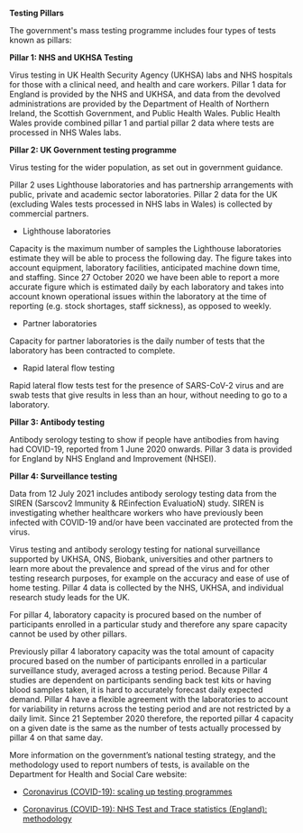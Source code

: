 ﻿**Testing Pillars**

The government's mass testing programme includes four types of tests known as pillars:

**Pillar 1: NHS and UKHSA Testing**


Virus testing in UK Health Security Agency (UKHSA) labs and NHS hospitals for those with a clinical need, and health and care workers. Pillar 1 data for England is provided by the NHS and UKHSA, and data from the devolved administrations are provided by the Department of Health of Northern Ireland, the Scottish Government, and Public Health Wales. Public Health Wales provide combined pillar 1 and partial pillar 2 data where tests are processed in NHS Wales labs.

**Pillar 2: UK Government testing programme** 


Virus testing for the wider population, as set out in government guidance.

Pillar 2 uses Lighthouse laboratories and has partnership arrangements with public, private and academic sector laboratories. Pillar 2 data for the UK (excluding Wales tests processed in NHS labs in Wales) is collected by commercial partners.
 
* Lighthouse laboratories 

Capacity is the maximum number of samples the Lighthouse laboratories estimate they will be able to process the following day. The figure takes into account equipment, laboratory facilities, anticipated machine down time, and staffing. Since 27 October 2020 we have been able to report a more accurate figure which is estimated daily by each laboratory and takes into account known operational issues within the laboratory at the time of reporting (e.g. stock shortages, staff sickness), as opposed to weekly.
 
* Partner laboratories 

Capacity for partner laboratories is the daily number of tests that the laboratory has been contracted to complete.

* Rapid lateral flow testing

Rapid lateral flow tests test for the presence of SARS-CoV-2 virus and are swab tests that give results in less than an hour, without needing to go to a laboratory. 

**Pillar 3: Antibody testing** 


Antibody serology testing to show if people have antibodies from having had COVID-19, reported from 1 June 2020 onwards. Pillar 3 data is provided for England by NHS England and Improvement (NHSEI).


**Pillar 4: Surveillance testing** 

Data from 12 July 2021 includes antibody serology testing data from the SIREN (Sarscov2 Immunity & REinfection EvaluatioN) study. SIREN is investigating whether healthcare workers who have previously been infected with COVID-19 and/or have been vaccinated are protected from the virus. 

Virus testing and antibody serology testing for national surveillance supported by UKHSA, ONS, Biobank, universities and other partners to learn more about the prevalence and spread of the virus and for other testing research purposes, for example on the accuracy and ease of use of home testing. Pillar 4 data is collected by the NHS, UKHSA, and individual research study leads for the UK.

For pillar 4, laboratory capacity is procured based on the number of participants enrolled in a particular study and therefore any spare capacity cannot be used by other pillars.

Previously pillar 4 laboratory capacity was the total amount of capacity procured based on the number of participants enrolled in a particular surveillance study, averaged across a testing period. Because Pillar 4 studies are dependent on participants sending back test kits or having blood samples taken, it is hard to accurately forecast daily expected demand. Pillar 4 have a flexible agreement with the laboratories to account for variability in returns across the testing period and are not restricted by a daily limit. Since 21 September 2020 therefore, the reported pillar 4 capacity on a given date is the same as the number of tests actually processed by pillar 4 on that same day. 

More information on the government’s national testing strategy, and the methodology used to report numbers of tests, is available on the Department for Health and Social Care website:

* [Coronavirus (COVID-19): scaling up testing programmes](https://www.gov.uk/government/publications/coronavirus-covid-19-scaling-up-testing-programmes)

* [Coronavirus (COVID-19): NHS Test and Trace statistics (England): methodology](https://www.gov.uk/government/publications/nhs-test-and-trace-statistics-england-methodology/nhs-test-and-trace-statistics-england-methodology)
